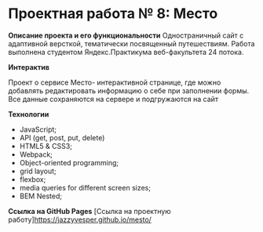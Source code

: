 # Проектная работа № 8: Место

**Описание проекта и его функциональности**
Одностраничный сайт с адаптивной версткой, тематически посвященный путешествиям. Работа выполнена студентом Яндекс.Практикума веб-факультета 24 потока.

**Интерактив**

Проект о сервисе Место- интерактивной странице, где можно добавлять редактировать информацию о себе при заполнении формы.
Все данные сохраняются на сервере и подгружаются на сайт

**Технологии**
* JavaScript;
* API (get, post, put, delete)
* HTML5 & CSS3;
* Webpack;
* Object-oriented programming;
* grid layout;
* flexbox;
* media queries for different screen sizes;
* BEM Nested;

**Ссылка на GitHub Pages**
[Ссылка на проектную работу]https://jazzyvesper.github.io/mesto/
